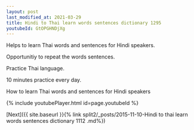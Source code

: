 ```yaml
---
layout: post
last_modified_at: 2021-03-29
title: Hindi to Thai learn words sentences dictionary 1295 
youtubeId: GtOPGHNDjXg
---
```

 
 
Helps to learn Thai words and sentences for Hindi speakers.

Opportunitiy to repeat the words sentences. 

Practice Thai language. 
 
10 minutes practice every day. 
 
How to learn Thai words and sentences for Hindi speakers 
 
{% include youtubePlayer.html id=page.youtubeId %}
 
 
[Next]({{ site.baseurl }}{% link  split2/_posts/2015-11-10-Hindi to thai learn words sentences dictionary 1112 .md%})
 
